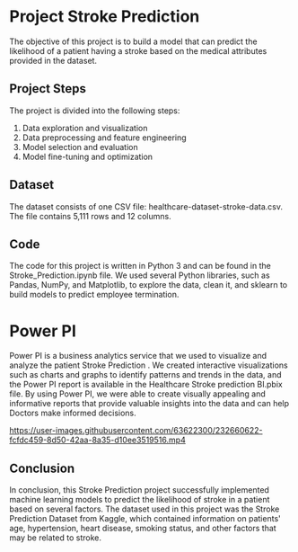# Project Stroke Prediction 

The objective of this project is to build a model that can predict the likelihood of a patient having a stroke based on the medical attributes provided in the dataset.

## Project Steps
The project is divided into the following steps:

1. Data exploration and visualization
2. Data preprocessing and feature engineering
3. Model selection and evaluation
4. Model fine-tuning and optimization

## Dataset 

The dataset consists of one CSV file: healthcare-dataset-stroke-data.csv. The file contains 5,111 rows and 12 columns.

## Code

The code for this project is written in Python 3 and can be found in the Stroke_Prediction.ipynb file. We used several Python libraries, such as Pandas, NumPy, and Matplotlib, to explore the data, clean it, and sklearn to build models to predict employee termination.

# Power PI

Power PI is a business analytics service that we used to visualize and analyze the patient Stroke Prediction . We created interactive visualizations such as charts and graphs to identify patterns and trends in the data, and the Power PI report is available in the Healthcare Stroke prediction BI.pbix file. By using Power PI, we were able to create visually appealing and informative reports that provide valuable insights into the data and can help Doctors make informed decisions.



https://user-images.githubusercontent.com/63622300/232660622-fcfdc459-8d50-42aa-8a35-d10ee3519516.mp4


## Conclusion

In conclusion, this Stroke Prediction project successfully implemented machine learning models to predict the likelihood of stroke in a patient based on several factors. The dataset used in this project was the Stroke Prediction Dataset from Kaggle, which contained information on patients' age, hypertension, heart disease, smoking status, and other factors that may be related to stroke.
